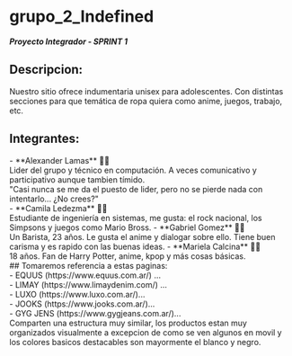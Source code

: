# grupo_2_Indefined
**_Proyecto Integrador - SPRINT 1_**

## Descripcion: 
Nuestro sitio ofrece indumentaria unisex para adolescentes. Con distintas secciones para que temática de ropa quiera como anime, juegos, trabajo, etc.

## Integrantes: 
<!-->
- **Alexander Lamas** 👨‍💻 <br>
Lider del grupo y técnico en computación. A veces comunicativo y participativo aunque tambien tímido.<br> "Casi nunca se me da el puesto de lider, pero no se pierde nada con intentarlo... ¿No crees?"<br>
- **Camila Ledezma** 👩‍💻 <br>
Estudiante de ingeniería en sistemas, me gusta: el rock nacional, los Simpsons y juegos como Mario Bross.
- **Gabriel Gomez** 👨‍💻 <br>
Un Barista, 23 años. Le gusta el anime y dialogar sobre ello. Tiene buen carisma y es rapido con las buenas ideas.
- **Mariela Calcina** 👩‍💻<br>
18 años. Fan de Harry Potter, anime, kpop y más cosas básicas.<br>

## Tomaremos referencia a estas paginas:<br>
    - EQUUS (https://www.equus.com.ar/) ... <br>

    - LIMAY (https://www.limaydenim.com/) ... <br>

    - LUXO (https://www.luxo.com.ar/)... <br>

    - JOOKS (https://www.jooks.com.ar/)... <br>

    - GYG JENS (https://www.gygjeans.com.ar/)... <br>

Comparten una estructura muy similar, los productos estan muy organizados visualmente a excepcion de como se ven algunos en movil y los colores basicos destacables son mayormente el blanco y negro.
